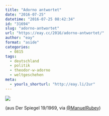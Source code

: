 ```yaml
---
title: "Adorno antwortet"
date: "2016-07-25"
datetime: "2016-07-25 08:42:34"
id: "31694"
slug: "adorno-antwortet"
url: "https://eay.cc/2016/adorno-antwortet/"
author: "eay"
format: "aside"
categories:
  - 0815
tags:
  - deutschland
  - politik
  - theodor-w-adorno
  - weltgeschehen
meta:
  - yourls_shorturl: "http://eay.li/2ur"
---
```


![](https://eay.cc/uploads/2016/adorno-antwortet.jpg)

(aus Der Spiegel 19/1969, via [@ManuelRubey](https://twitter.com/manuelrubey/status/756567419615870976))
